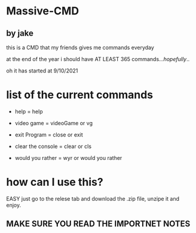 # Massive-CMD
## by jake 
this is a CMD that my friends gives me commands everyday

at the end of the year i should have AT LEAST 365 commands...*hopefully*..

oh it has started at 9/10/2021

# list of the current commands

* help = help

* video game = videoGame or vg

* exit Program = close or exit

* clear the console = clear or cls

* would you rather = wyr or would you rather

# how can I use this?

EASY just go to the relese tab and download the .zip file, unzipe it and enjoy. 

## **MAKE SURE YOU READ THE IMPORTNET NOTES**


